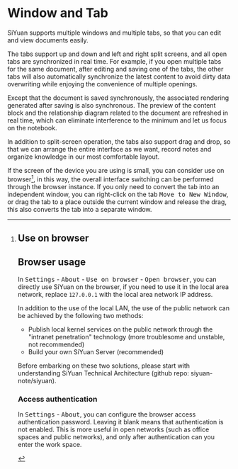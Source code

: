 # Window and Tab

SiYuan supports multiple windows and multiple tabs, so that you can edit and view documents easily.

The tabs support up and down and left and right split screens, and all open tabs are synchronized in real time. For example, if you open multiple tabs for the same document, after editing and saving one of the tabs, the other tabs will also automatically synchronize the latest content to avoid dirty data overwriting while enjoying the convenience of multiple openings.

Except that the document is saved synchronously, the associated rendering generated after saving is also synchronous. The preview of the content block and the relationship diagram related to the document are refreshed in real time, which can eliminate interference to the minimum and let us focus on the notebook.

In addition to split-screen operation, the tabs also support drag and drop, so that we can arrange the entire interface as we want, record notes and organize knowledge in our most comfortable layout.

If the screen of the device you are using is small, you can consider use on browser[^1], in this way, the overall interface switching can be performed through the browser instance. If you only need to convert the tab into an independent window, you can right-click on the tab <kbd>Move to New Window</kbd>, or drag the tab to a place outside the current window and release the drag, this also converts the tab into a separate window.

[^1]: # Use on browser

    ## Browser usage

    In <kbd>Settings</kbd> - <kbd>About</kbd> - <kbd>Use on browser</kbd> - <kbd>Open browser</kbd>, you can directly use SiYuan on the browser, if you need to use it in the local area network, replace `127.0.0.1` with the local area network IP address.

    In addition to the use of the local LAN, the use of the public network can be achieved by the following two methods:

    - Publish local kernel services on the public network through the "intranet penetration" technology (more troublesome and unstable, not recommended)
    - Build your own SiYuan Server (recommended)

    Before embarking on these two solutions, please start with understanding SiYuan Technical Architecture (github repo: siyuan-note/siyuan).

    ### Access authentication

    In <kbd>Settings</kbd> - <kbd>About</kbd>, you can configure the browser access authentication password. Leaving it blank means that authentication is not enabled. This is more useful in open networks (such as office spaces and public networks), and only after authentication can you enter the work space.

    ‍
